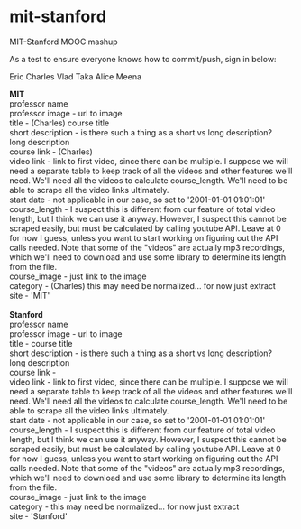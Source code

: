 mit-stanford============MIT-Stanford MOOC mashupAs a test to ensure everyone knows how to commit/push, sign in below:EricCharlesVladTakaAliceMeena****MIT****<br>professor name<br>professor image - url to image<br>title - (Charles) course title<br>short description - is there such a thing as a short vs long description?<br>long description<br>course link - (Charles) <br>video link - link to first video, since there can be multiple. I suppose we will need a separate table to keep track of all the videos and other features we'll need. We'll need all the videos to calculate course_length. We'll need to be able to scrape all the video links ultimately.<br>start date - not applicable in our case, so set to '2001-01-01 01:01:01'<br>course_length - I suspect this is different from our feature of total video length, but I think we can use it anyway. However, I suspect this cannot be scraped easily, but must be calculated by calling youtube API. Leave at 0 for now I guess, unless you want to start working on figuring out the API calls needed. Note that some of the "videos" are actually mp3 recordings, which we'll need to download and use some library to determine its length from the file.<br>course_image - just link to the image<br>category - (Charles) this may need be normalized... for now just extract<br>site - 'MIT'<br><br>****Stanford****<br>professor name<br>professor image - url to image<br>title - course title<br>short description - is there such a thing as a short vs long description?<br>long description<br>course link - <br>video link - link to first video, since there can be multiple. I suppose we will need a separate table to keep track of all the videos and other features we'll need. We'll need all the videos to calculate course_length. We'll need to be able to scrape all the video links ultimately.<br>start date - not applicable in our case, so set to '2001-01-01 01:01:01'<br>course_length - I suspect this is different from our feature of total video length, but I think we can use it anyway. However, I suspect this cannot be scraped easily, but must be calculated by calling youtube API. Leave at 0 for now I guess, unless you want to start working on figuring out the API calls needed. Note that some of the "videos" are actually mp3 recordings, which we'll need to download and use some library to determine its length from the file.<br>course_image - just link to the image<br>category - this may need be normalized... for now just extract<br>site - 'Stanford'<br>